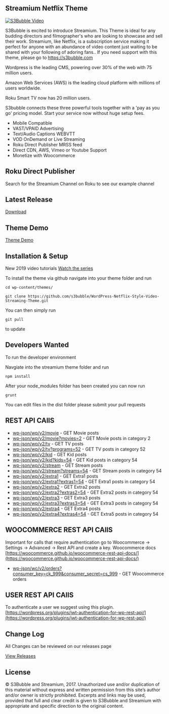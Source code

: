 ## Streamium Netflix Theme

[![S3Bubble Video](https://s3bubble-streamium-theme.s3.amazonaws.com/youts3.png)](https://www.youtube.com/watch?v=OYvVHOAKUGI&list=PLC2Z78VyD-JDHG_Ko8E7wjtSNQpPy1uAM&index=1)

S3Bubble is excited to introduce Streamium. This Theme is ideal for any budding directors and filmographer's who are looking to showcase and sell their work. Streamium, like Netflix, is a subscription service making it perfect for anyone with an abundance of video content just waiting to be shared with your following of adoring fans.. If you need support with this theme, please go to https://s3bubble.com

Wordpress is the leading CMS, powering over 30% of the web with 75 million users.

Amazon Web Services (AWS) is the leading cloud platform with millions of users worldwide.

Roku Smart TV now has 20 million users.

S3bubble connects these three powerful tools together with a 'pay as you go' pricing model. Start your service now without huge setup fees.

* Mobile Compatible
* VAST/VPAID Advertising
* Text/Audio Captions WEBVTT
* VOD OnDemand or Live Streaming
* Roku Direct Publisher MRSS feed
* Direct CDN, AWS, Vimeo or Youtube Support
* Monetize with Woocommerce

## Roku Direct Publisher

Search for the Streamium Channel on Roku to see our example channel 

## Latest Release

[Download](https://github.com/s3bubble/Streamium-Netflix-Theme/releases)

## Theme Demo

[Theme Demo](http://streamiumtheme.com/)

## Installation & Setup

New 2019 video tutorials
[Watch the series](https://www.youtube.com/watch?v=OYvVHOAKUGI&list=PLC2Z78VyD-JDHG_Ko8E7wjtSNQpPy1uAM)


To install the theme via github navigate into your theme folder and run
```
cd wp-content/themes/

```
```
git clone https://github.com/s3bubble/WordPress-Netflix-Style-Video-Streaming-Theme.git
```

You can then simply run 
```
git pull
``` 

to update

## Developers Wanted

To run the developer environment

Navgiate into the streamium theme folder and run
```
npm install
```

After your node_modules folder has been created you can now run
```
grunt
```

You can edit files in the dist folder please submit your pull requests

## REST API CAllS

* [wp-json/wp/v2/movie](https://streamiumtheme.com/wp-json/wp/v2/movie) - GET Movie posts
* [wp-json/wp/v2/movie?movies=2](https://streamiumtheme.com/wp-json/wp/v2/movie?movies=2) - GET Movie posts in category 2
* [wp-json/wp/v2/tv](https://streamiumtheme.com/wp-json/wp/v2/tv) - GET TV posts
* [wp-json/wp/v2/tv?programs=52](https://streamiumtheme.com/wp-json/wp/v2/tv?programs=52) - GET TV posts in category 52
* [wp-json/wp/v2/kid](https://streamiumtheme.com/wp-json/wp/v2/kid) - GET Kid posts
* [wp-json/wp/v2/kid?kids=54](https://streamiumtheme.com/wp-json/wp/v2/kid?kids=54) - GET Kid posts in category 54
* [wp-json/wp/v2/stream](https://streamiumtheme.com/wp-json/wp/v2/stream) - GET Stream posts
* [wp-json/wp/v2/stream?streams=54](https://streamiumtheme.com/wp-json/wp/v2/stream?streams=54) - GET Stream posts in category 54
* [wp-json/wp/v2/extra1](https://streamiumtheme.com/wp-json/wp/v2/extra1) - GET Extra1 posts
* [wp-json/wp/v2/extra1?extras1=54](https://streamiumtheme.com/wp-json/wp/v2/extra1?extras1=54) - GET Extra1 posts in category 54
* [wp-json/wp/v2/extra2](https://streamiumtheme.com/wp-json/wp/v2/extra2) - GET Extra2 posts
* [wp-json/wp/v2/extra2?extras2=54](https://streamiumtheme.com/wp-json/wp/v2/extra2?extras2=54) - GET Extra2 posts in category 54
* [wp-json/wp/v2/extra3](https://streamiumtheme.com/wp-json/wp/v2/extra3) - GET Extra3 posts
* [wp-json/wp/v2/extra3?extras3=54](https://streamiumtheme.com/wp-json/wp/v2/extra3?extras3=54) - GET Extra3 posts in category 54
* [wp-json/wp/v2/extra4](https://streamiumtheme.com/wp-json/wp/v2/extra4) - GET Extra4 posts
* [wp-json/wp/v2/extra4?extras4=54](https://streamiumtheme.com/wp-json/wp/v2/extra4?extras4=54) - GET Extra5 posts in category 54

## WOOCOMMERCE REST API CAllS

Important for calls that require authentication go to Woocommerce -> Settings -> Advanced -> Rest API and create a key. Woocommerce docs [https://woocommerce.github.io/woocommerce-rest-api-docs/](https://woocommerce.github.io/woocommerce-rest-api-docs/) 

* [wp-json/wc/v2/orders?consumer_key=ck_999&consumer_secret=cs_999](https://streamiumtheme.com/wp-json/wc/v2/orders?consumer_key=ck_999&consumer_secret=cs_999) - GET Woocommerce orders

## USER REST API CAllS

To authenticate a user we suggest using this plugin. [https://wordpress.org/plugins/jwt-authentication-for-wp-rest-api/](https://wordpress.org/plugins/jwt-authentication-for-wp-rest-api/) 

## Change Log

All Changes can be reviewed on our releases page

[View Releases](https://github.com/s3bubble/Streamium-Netflix-Theme/releases)

## License

© S3Bubble and Streamium, 2017. Unauthorized use and/or duplication of this material without express and written permission from this site’s author and/or 
owner is strictly prohibited. Excerpts and links may be used, provided that full and clear credit is given to S3Bubble and Streamium with appropriate 
and specific direction to the original content.